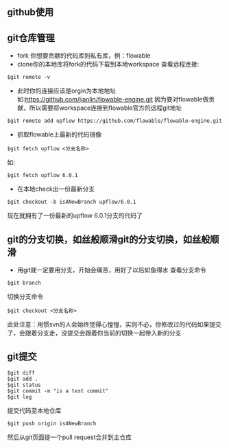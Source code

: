 github使用
-------
## git仓库管理
- fork  你想要贡献的代码库到私有库，例：flowable
- clone你的本地库将fork的代码下载到本地workspace
查看远程连接:
```
$git remote -v
```
- 此时你的连接应该是orgin为本地地址如:https://github.com/jianlin/flowable-engine.git
因为要对flowable做贡献，所以需要将workspace连接到flowable官方的远程git地址
```
$git remote add upflow https://github.com/flowable/flowable-engine.git
```
- 抓取flowable上最新的代码镜像
```shell
$git fetch upflow <分支名称> 
```
如:
```shell
$git fetch upflow 6.0.1
```
- 在本地check出一份最新分支
```shell
$git checkout -b isANewBranch upflow/6.0.1
```
现在就拥有了一份最新的upflow 6.0.1分支的代码了

## git的分支切换，如丝般顺滑git的分支切换，如丝般顺滑
- 用git就一定要用分支，开始会痛苦，用好了以后如鱼得水
查看分支命令
```shell
$git branch
```
切换分支命令
```shell
$git checkout <分支名称>
```

此处注意：用惯svn的人会始终觉得心惶惶，实则不必，你修改过的代码如果提交了，会跟着分支走，没提交会跟着你当前的切换一起带入新的分支

## git提交

```shell
$git diff
$git add .
$git status
$git commit -m "is a test commit"
$git log
```
提交代码至本地仓库
```shell
$git push origin isANewBranch
```
然后从git页面提一个pull request合并到主仓库
